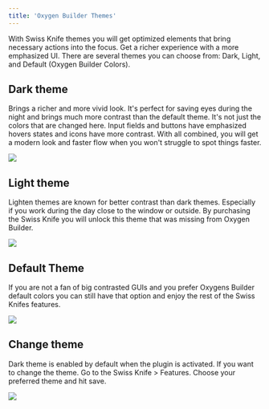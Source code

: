 ```yaml
---
title: 'Oxygen Builder Themes'
---
```


With Swiss Knife themes you will get optimized elements that bring necessary actions into the focus. Get a richer experience with a more emphasized UI. There are several themes you can choose from: Dark, Light, and Default (Oxygen Builder Colors).

## Dark theme

Brings a richer and more vivid look. It's perfect for saving eyes during the night and brings much more contrast than the default theme. It's not just the colors that are changed here. Input fields and buttons have emphasized hovers states and icons have more contrast. With all combined, you will get a modern look and faster flow when you won't struggle to spot things faster.

![](../../img/oxygen-builder-themes/swiss-knife-dark-theme-1.jpg)
## Light theme

Lighten themes are known for better contrast than dark themes. Especially if you work during the day close to the window or outside. By purchasing the Swiss Knife you will unlock this theme that was missing from Oxygen Builder.

![](../../img/oxygen-builder-themes/swiss-knife-light-theme.jpg)
## Default Theme

If you are not a fan of big contrasted GUIs and you prefer Oxygens Builder default colors you can still have that option and enjoy the rest of the Swiss Knifes features.

![](../../img/oxygen-builder-themes/swiss-knife-default-theme.jpg)
## Change theme

Dark theme is enabled by default when the plugin is activated. If you want to change the theme. Go to the Swiss Knife &gt; Features. Choose your preferred theme and hit save.

![](../../img/oxygen-builder-themes/change-swiss-knife-theme.png)
